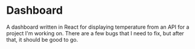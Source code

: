 # Dashboard

A dashboard written in React for displaying temperature from an API for a project I'm working on.
There are a few bugs that I need to fix, but after that, it should be good to go.
